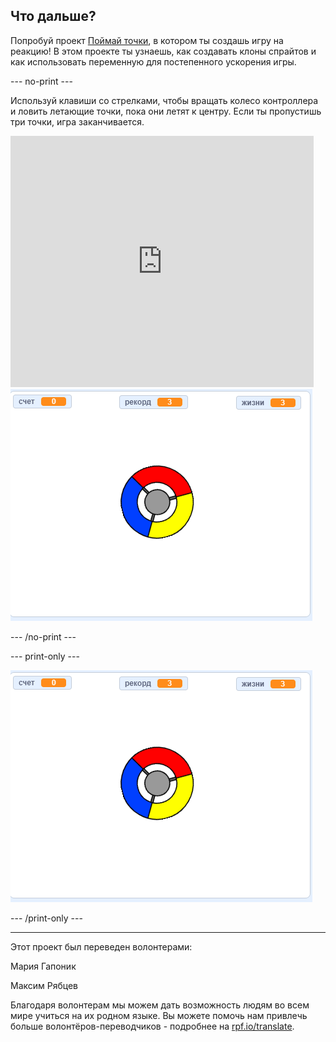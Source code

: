 ## Что дальше?

Попробуй проект [Поймай точки](https://projects.raspberrypi.org/ru-RU/projects/catch-the-dots?utm_source=pathway&utm_medium=whatnext&utm_campaign=projects), в котором ты создашь игру на реакцию! В этом проекте ты узнаешь, как создавать клоны спрайтов и как использовать переменную для постепенного ускорения игры.

--- no-print ---

Используй клавиши со стрелками, чтобы вращать колесо контроллера и ловить летающие точки, пока они летят к центру. Если ты пропустишь три точки, игра заканчивается.

<div class="scratch-preview">
  <iframe allowtransparency="true" width="485" height="402" src="https://scratch.mit.edu/projects/embed/252923761/?autostart=false" frameborder="0" scrolling="no"></iframe>
  <img src="images/dots-final.png">
</div>

--- /no-print ---

--- print-only ---

![скриншот точек](images/dots-final.png)

--- /print-only ---


***
Этот проект был переведен волонтерами:

Мария Гапоник

Максим Рябцев

Благодаря волонтерам мы можем дать возможность людям во всем мире учиться на их родном языке. Вы можете помочь нам привлечь больше волонтёров-переводчиков - подробнее на [rpf.io/translate](https://rpf.io/translate).